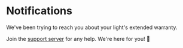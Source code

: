 # Notifications

We've been trying to reach you about your light's extended warranty.

Join the [support server] for any help. We're here for you! 🩵

[support server]: https://thatskyapplication.com/support
